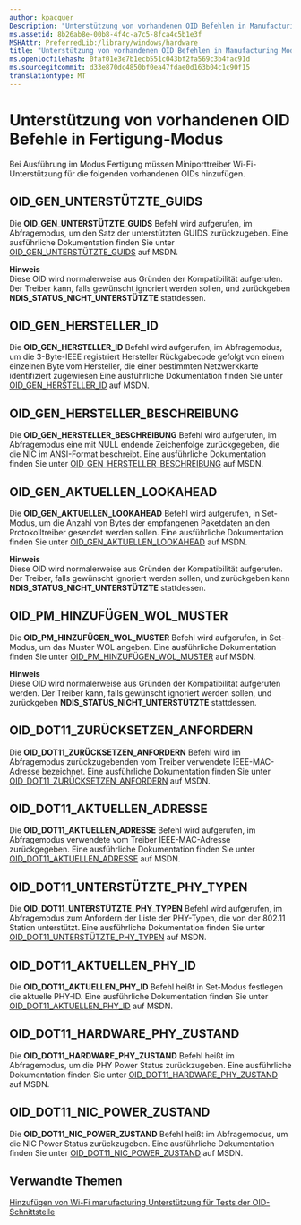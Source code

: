 ```yaml
---
author: kpacquer
Description: "Unterstützung von vorhandenen OID Befehlen in Manufacturing Modus"
ms.assetid: 8b26ab8e-00b8-4f4c-a7c5-8fca4c5b1e3f
MSHAttr: PreferredLib:/library/windows/hardware
title: "Unterstützung von vorhandenen OID Befehlen in Manufacturing Modus"
ms.openlocfilehash: 0faf01e3e7b1ecb551c043bf2fa569c3b4fac91d
ms.sourcegitcommit: d33e870dc4850bf0ea47fdae0d163b04c1c90f15
translationtype: MT
---
```

# <a name="supporting-existing-oid-commands-in-manufacturing-mode"></a>Unterstützung von vorhandenen OID Befehle in Fertigung-Modus


Bei Ausführung im Modus Fertigung müssen Miniporttreiber Wi-Fi-Unterstützung für die folgenden vorhandenen OIDs hinzufügen.

## <a name="span-idoidgensupportedguidsspanspan-idoidgensupportedguidsspanoidgensupportedguids"></a><span id="OID_GEN_SUPPORTED_GUIDS"></span><span id="oid_gen_supported_guids"></span>OID\_GEN\_UNTERSTÜTZTE\_GUIDS


Die **OID\_GEN\_UNTERSTÜTZTE\_GUIDS** Befehl wird aufgerufen, im Abfragemodus, um den Satz der unterstützten GUIDS zurückzugeben. Eine ausführliche Dokumentation finden Sie unter [OID\_GEN\_UNTERSTÜTZTE\_GUIDS](http://msdn.microsoft.com/library/ff569641.aspx) auf MSDN.

**Hinweis**  
Diese OID wird normalerweise aus Gründen der Kompatibilität aufgerufen. Der Treiber kann, falls gewünscht ignoriert werden sollen, und zurückgeben **NDIS\_STATUS\_NICHT\_UNTERSTÜTZTE** stattdessen.

 

## <a name="span-idoidgenvendoridspanspan-idoidgenvendoridspanoidgenvendorid"></a><span id="OID_GEN_VENDOR_ID"></span><span id="oid_gen_vendor_id"></span>OID\_GEN\_HERSTELLER\_ID


Die **OID\_GEN\_HERSTELLER\_ID** Befehl wird aufgerufen, im Abfragemodus, um die 3-Byte-IEEE registriert Hersteller Rückgabecode gefolgt von einem einzelnen Byte vom Hersteller, die einer bestimmten Netzwerkkarte identifiziert zugewiesen Eine ausführliche Dokumentation finden Sie unter [OID\_GEN\_HERSTELLER\_ID](http://msdn.microsoft.com/library/ff569651.aspx) auf MSDN.

## <a name="span-idoidgenvendordescriptionspanspan-idoidgenvendordescriptionspanoidgenvendordescription"></a><span id="OID_GEN_VENDOR_DESCRIPTION"></span><span id="oid_gen_vendor_description"></span>OID\_GEN\_HERSTELLER\_BESCHREIBUNG


Die **OID\_GEN\_HERSTELLER\_BESCHREIBUNG** Befehl wird aufgerufen, im Abfragemodus eine mit NULL endende Zeichenfolge zurückgegeben, die die NIC im ANSI-Format beschreibt. Eine ausführliche Dokumentation finden Sie unter [OID\_GEN\_HERSTELLER\_BESCHREIBUNG](http://msdn.microsoft.com/library/ff569649.aspx) auf MSDN.

## <a name="span-idoidgencurrentlookaheadspanspan-idoidgencurrentlookaheadspanoidgencurrentlookahead"></a><span id="OID_GEN_CURRENT_LOOKAHEAD"></span><span id="oid_gen_current_lookahead"></span>OID\_GEN\_AKTUELLEN\_LOOKAHEAD


Die **OID\_GEN\_AKTUELLEN\_LOOKAHEAD** Befehl wird aufgerufen, in Set-Modus, um die Anzahl von Bytes der empfangenen Paketdaten an den Protokolltreiber gesendet werden sollen. Eine ausführliche Dokumentation finden Sie unter [OID\_GEN\_AKTUELLEN\_LOOKAHEAD](http://msdn.microsoft.com/library/ff569574.aspx) auf MSDN.

**Hinweis**  
Diese OID wird normalerweise aus Gründen der Kompatibilität aufgerufen. Der Treiber, falls gewünscht ignoriert werden sollen, und zurückgeben kann **NDIS\_STATUS\_NICHT\_UNTERSTÜTZTE** stattdessen.

 

## <a name="span-idoidpmaddwolpatternspanspan-idoidpmaddwolpatternspanoidpmaddwolpattern"></a><span id="OID_PM_ADD_WOL_PATTERN"></span><span id="oid_pm_add_wol_pattern"></span>OID\_PM\_HINZUFÜGEN\_WOL\_MUSTER


Die **OID\_PM\_HINZUFÜGEN\_WOL\_MUSTER** Befehl wird aufgerufen, in Set-Modus, um das Muster WOL angeben. Eine ausführliche Dokumentation finden Sie unter [OID\_PM\_HINZUFÜGEN\_WOL\_MUSTER](http://msdn.microsoft.com/library/ff569764.aspx) auf MSDN.

**Hinweis**  
Diese OID wird normalerweise aus Gründen der Kompatibilität aufgerufen werden. Der Treiber kann, falls gewünscht ignoriert werden sollen, und zurückgeben **NDIS\_STATUS\_NICHT\_UNTERSTÜTZTE** stattdessen.

 

## <a name="span-idoiddot11resetrequestspanspan-idoiddot11resetrequestspanoiddot11resetrequest"></a><span id="OID_DOT11_RESET_REQUEST"></span><span id="oid_dot11_reset_request"></span>OID\_DOT11\_ZURÜCKSETZEN\_ANFORDERN


Die **OID\_DOT11\_ZURÜCKSETZEN\_ANFORDERN** Befehl wird im Abfragemodus zurückzugebenden vom Treiber verwendete IEEE-MAC-Adresse bezeichnet. Eine ausführliche Dokumentation finden Sie unter [OID\_DOT11\_ZURÜCKSETZEN\_ANFORDERN](http://msdn.microsoft.com/library/ff569409.aspx) auf MSDN.

## <a name="span-idoiddot11currentaddressspanspan-idoiddot11currentaddressspanoiddot11currentaddress"></a><span id="OID_DOT11_CURRENT_ADDRESS"></span><span id="oid_dot11_current_address"></span>OID\_DOT11\_AKTUELLEN\_ADRESSE


Die **OID\_DOT11\_AKTUELLEN\_ADRESSE** Befehl wird aufgerufen, im Abfragemodus verwendete vom Treiber IEEE-MAC-Adresse zurückgegeben. Eine ausführliche Dokumentation finden Sie unter [OID\_DOT11\_AKTUELLEN\_ADRESSE](http://msdn.microsoft.com/library/ff569125.aspx) auf MSDN.

## <a name="span-idoiddot11supportedphytypesspanspan-idoiddot11supportedphytypesspanoiddot11supportedphytypes"></a><span id="OID_DOT11_SUPPORTED_PHY_TYPES"></span><span id="oid_dot11_supported_phy_types"></span>OID\_DOT11\_UNTERSTÜTZTE\_PHY\_TYPEN


Die **OID\_DOT11\_UNTERSTÜTZTE\_PHY\_TYPEN** Befehl wird aufgerufen, im Abfragemodus zum Anfordern der Liste der PHY-Typen, die von der 802.11 Station unterstützt. Eine ausführliche Dokumentation finden Sie unter [OID\_DOT11\_UNTERSTÜTZTE\_PHY\_TYPEN](http://msdn.microsoft.com/library/ff569426.aspx) auf MSDN.

## <a name="span-idoiddot11currentphyidspanspan-idoiddot11currentphyidspanoiddot11currentphyid"></a><span id="OID_DOT11_CURRENT_PHY_ID"></span><span id="oid_dot11_current_phy_id"></span>OID\_DOT11\_AKTUELLEN\_PHY\_ID


Die **OID\_DOT11\_AKTUELLEN\_PHY\_ID** Befehl heißt in Set-Modus festlegen die aktuelle PHY-ID. Eine ausführliche Dokumentation finden Sie unter [OID\_DOT11\_AKTUELLEN\_PHY\_ID](http://msdn.microsoft.com/library/ff569135.aspx) auf MSDN.

## <a name="span-idoiddot11hardwarephystatespanspan-idoiddot11hardwarephystatespanoiddot11hardwarephystate"></a><span id="OID_DOT11_HARDWARE_PHY_STATE"></span><span id="oid_dot11_hardware_phy_state"></span>OID\_DOT11\_HARDWARE\_PHY\_ZUSTAND


Die **OID\_DOT11\_HARDWARE\_PHY\_ZUSTAND** Befehl heißt im Abfragemodus, um die PHY Power Status zurückzugeben. Eine ausführliche Dokumentation finden Sie unter [OID\_DOT11\_HARDWARE\_PHY\_ZUSTAND](http://msdn.microsoft.com/library/ff569370.aspx) auf MSDN.

## <a name="span-idoiddot11nicpowerstatespanspan-idoiddot11nicpowerstatespanoiddot11nicpowerstate"></a><span id="OID_DOT11_NIC_POWER_STATE"></span><span id="oid_dot11_nic_power_state"></span>OID\_DOT11\_NIC\_POWER\_ZUSTAND


Die **OID\_DOT11\_NIC\_POWER\_ZUSTAND** Befehl heißt im Abfragemodus, um die NIC Power Status zurückzugeben. Eine ausführliche Dokumentation finden Sie unter [OID\_DOT11\_NIC\_POWER\_ZUSTAND](http://msdn.microsoft.com/library/ff569392.aspx) auf MSDN.

## <a name="span-idrelatedtopicsspanrelated-topics"></a><span id="related_topics"></span>Verwandte Themen


[Hinzufügen von Wi-Fi manufacturing Unterstützung für Tests der OID-Schnittstelle](adding-wi-fi-manufacturing-test-support-to-the-oid-interface.md)

 

 






